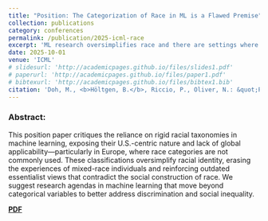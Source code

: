 ```yaml
---
title: "Position: The Categorization of Race in ML is a Flawed Premise"
collection: publications
category: conferences
permalink: /publication/2025-icml-race
excerpt: 'ML research oversimplifies race and there are settings where we need to move beyond categories.'
date: 2025-10-01
venue: 'ICML'
# slidesurl: 'http://academicpages.github.io/files/slides1.pdf'
# paperurl: 'http://academicpages.github.io/files/paper1.pdf'
# bibtexurl: 'http://academicpages.github.io/files/bibtex1.bib'
citation: 'Doh, M., <b>Höltgen, B.</b>, Riccio, P., Oliver, N.: &quot;Position: The categorization of race in ML is a flawed premise.&quot; <i>ICML</i>. 2025.'
---
```

### Abstract:
This position paper critiques the reliance on rigid racial taxonomies in machine learning, exposing their U.S.-centric nature and lack of global applicability—particularly in Europe, where race categories are not commonly used. These classifications oversimplify racial identity, erasing the experiences of mixed-race individuals and reinforcing outdated essentialist views that contradict the social construction of race. We suggest research agendas in machine learning that move beyond categorical variables to better address discrimination and social inequality.

[**PDF**](https://openreview.net/pdf?id=eI8KegpPyX)
